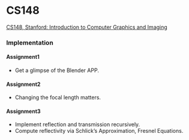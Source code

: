 # CS148

[CS148, Stanford: Introduction to Computer Graphics and Imaging](https://web.stanford.edu/class/cs148/lectures.html)

### Implementation

#### Assignment1

- Get a glimpse of the Blender APP.

#### Assignment2

- Changing the focal length matters.

#### Assignment3

- Implement reflection and transmission recursively.
- Compute reflectivity via Schlick’s Approximation, Fresnel Equations.